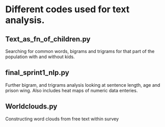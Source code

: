 # Different codes used for text analysis. 

## Text_as_fn_of_children.py 
Searching for common words, bigrams and trigrams for that part of the population with and without kids. 

## final_sprint1_nlp.py 
Further bigram, and trigrams analysis looking at sentence length, age and prison wing. Also includes heat maps of numeric data enteries. 

## Worldclouds.py
Constructing word clouds from free text within survey
